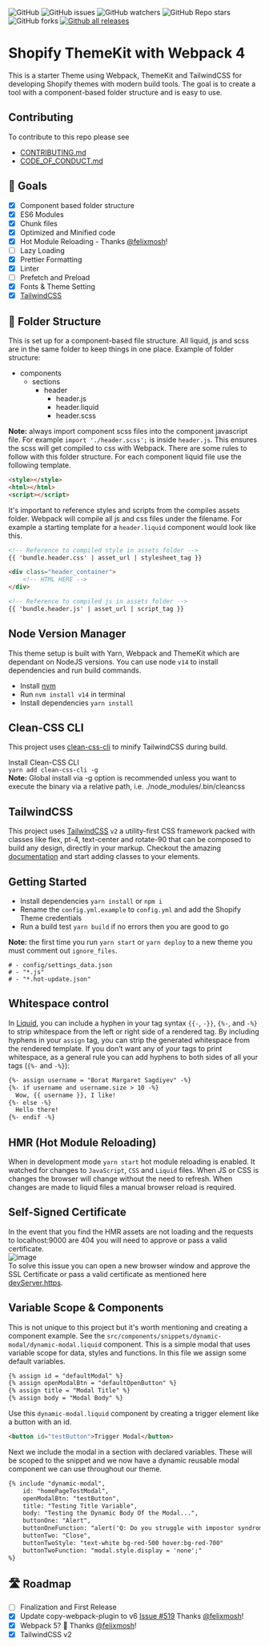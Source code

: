 ![GitHub](https://img.shields.io/github/license/3daddict/themekit-webpack) ![GitHub issues](https://img.shields.io/github/issues/3daddict/themekit-webpack) ![GitHub watchers](https://img.shields.io/github/watchers/3daddict/themekit-webpack) ![GitHub Repo stars](https://img.shields.io/github/stars/3daddict/themekit-webpack) ![GitHub forks](https://img.shields.io/github/forks/3daddict/themekit-webpack) [![Github all releases](https://img.shields.io/github/downloads/3daddict/themekit-webpack/total.svg)](https://GitHub.com/3daddict/themekit-webpack/releases/)

# Shopify ThemeKit with Webpack 4
This is a starter Theme using Webpack, ThemeKit and TailwindCSS for developing Shopify themes with modern build tools. The goal is to create a tool with a component-based folder structure and is easy to use.

## Contributing
To contribute to this repo please see
- [CONTRIBUTING.md](https://github.com/3daddict/themekit-webpack/blob/master/CONTRIBUTING.md)
- [CODE_OF_CONDUCT.md](https://github.com/3daddict/themekit-webpack/blob/master/CODE_OF_CONDUCT.md)

## 🎯 Goals
- [x] Component based folder structure
- [x] ES6 Modules
- [x] Chunk files
- [x] Optimized and Minified code
- [x] Hot Module Reloading - Thanks [@felixmosh](https://github.com/felixmosh)!
- [ ] Lazy Loading
- [x] Prettier Formatting
- [x] Linter
- [ ] Prefetch and Preload
- [x] Fonts & Theme Setting
- [x] [TailwindCSS](https://tailwindcss.com/)

## 📁 Folder Structure
This is set up for a component-based file structure. All liquid, js and scss are in the same folder to keep things in one place.
Example of folder structure:
* components
    * sections
        * header
            - header.js
            - header.liquid
            - header.scss

**Note:** always import component scss files into the component javascript file. For example `import './header.scss';` is inside `header.js`. This ensures the scss will get compiled to css with Webpack.
There are some rules to follow with this folder structure. For each component liquid file use the following template.
```html
<style></style>
<html></html>
<script></script>
```
It's important to reference styles and scripts from the compiles assets folder. Webpack will compile all js and css files under the filename.
For example a starting template for a `header.liquid` component would look like this.
```html
<!-- Reference to compiled style in assets folder -->
{{ 'bundle.header.css' | asset_url | stylesheet_tag }}

<div class="header_container">
    <!-- HTML HERE -->
</div>

<!-- Reference to compiled js in assets folder -->
{{ 'bundle.header.js' | asset_url | script_tag }}
```
## Node Version Manager
This theme setup is built with Yarn, Webpack and ThemeKit which are dependant on NodeJS versions.
You can use node `v14` to install dependencies and run build commands.
- Install [nvm](http://npm.github.io/installation-setup-docs/installing/using-a-node-version-manager.html)
- Run `nvm install v14` in terminal
- Install dependencies `yarn install`

## Clean-CSS CLI
This project uses [clean-css-cli](https://www.npmjs.com/package/clean-css-cli) to minify TailwindCSS during build.

Install Clean-CSS CLI  
`yarn add clean-css-cli -g`  
**Note:** Global install via -g option is recommended unless you want to execute the binary via a relative path, i.e. ./node_modules/.bin/cleancss

## TailwindCSS
This project uses [TailwindCSS](https://tailwindcss.com/) `v2` a utility-first CSS framework packed with classes like flex, pt-4, text-center and rotate-90 that can be composed to build any design, directly in your markup. Checkout the amazing [documentation](https://tailwindcss.com/docs) and start adding classes to your elements.

## Getting Started
- Install dependencies `yarn install` or `npm i`
- Rename the `config.yml.example` to `config.yml` and add the Shopify Theme credentials
- Run a build test `yarn build` if no errors then you are good to go  
  
**Note:** the first time you run `yarn start` or `yarn deploy` to a new theme you must comment out `ignore_files`.
```
# - config/settings_data.json
# - "*.js"
# - "*.hot-update.json"
```

## Whitespace control
In [Liquid](https://shopify.github.io/liquid/basics/whitespace/), you can include a hyphen in your tag syntax `{{-`, `-}}`, `{%-`, and `-%}` to strip whitespace from the left or right side of a rendered tag.
By including hyphens in your `assign` tag, you can strip the generated whitespace from the rendered template.
If you don’t want any of your tags to print whitespace, as a general rule you can add hyphens to both sides of all your tags (`{%-` and `-%}`):
```html
{%- assign username = "Borat Margaret Sagdiyev" -%}
{%- if username and username.size > 10 -%}
  Wow, {{ username }}, I like!
{%- else -%}
  Hello there!
{%- endif -%}
```

## HMR (Hot Module Reloading)
When in development mode `yarn start` hot module reloading is enabled. It watched for changes to `JavaScript`, `CSS` and `Liquid` files. When JS or CSS is changes the browser will change without the need to refresh. When changes are made to liquid files a manual browser reload is required.

## Self-Signed Certificate
In the event that you find the HMR assets are not loading and the requests to localhost:9000 are 404 you will need to approve or pass a valid certificate.<br>![image](https://user-images.githubusercontent.com/29803478/99157400-46787900-267d-11eb-96be-4796dbd01ef9.png)<br>To solve this issue you can open a new browser window and approve the SSL Certificate or pass a valid certificate as mentioned here [devServer.https](https://webpack.js.org/configuration/dev-server/#devserverhttps).

## Variable Scope & Components
This is not unique to this project but it's worth mentioning and creating a component example. See the `src/components/snippets/dynamic-modal/dynamic-modal.liquid` component. This is a simple modal that uses variable scope for data, styles and functions.
In this file we assign some default variables.
```html
{% assign id = "defaultModal" %}
{% assign openModalBtn = "defaultOpenButton" %}
{% assign title = "Modal Title" %}
{% assign body = "Modal Body" %}
```
Use this `dynamic-modal.liquid` component by creating a trigger element like a button with an id.
```html
<button id="testButton">Trigger Modal</button>
```
Next we include the modal in a section with declared variables. These will be scoped to the snippet and we now have a dynamic reusable modal component we can use throughout our theme.
```html
{% include "dynamic-modal", 
    id: "homePageTestModal",
    openModalBtn: "testButton",
    title: "Testing Title Variable",
    body: "Testing the Dynamic Body Of the Modal...",
    buttonOne: "Alert",
    buttonOneFunction: "alert('Q: Do you struggle with impostor syndrome? Me: no I’m great at it')"
    buttonTwo: "Close",
    buttonTwoStyle: "text-white bg-red-500 hover:bg-red-700"
    buttonTwoFunction: "modal.style.display = 'none';"
%}
```
## 🛣️ Roadmap
- [ ] Finalization and First Release
- [x] Update copy-webpack-plugin to v6 [Issue #519](https://github.com/webpack-contrib/copy-webpack-plugin/issues/519) Thanks [@felixmosh](https://github.com/felixmosh)!
- [x] Webpack 5? 🤔 Thanks [@felixmosh](https://github.com/felixmosh)!
- [X] TailwindCSS v2

